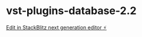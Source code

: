 # vst-plugins-database-2.2

[Edit in StackBlitz next generation editor ⚡️](https://stackblitz.com/~/github.com/Despiru/vst-plugins-database-2.2)
